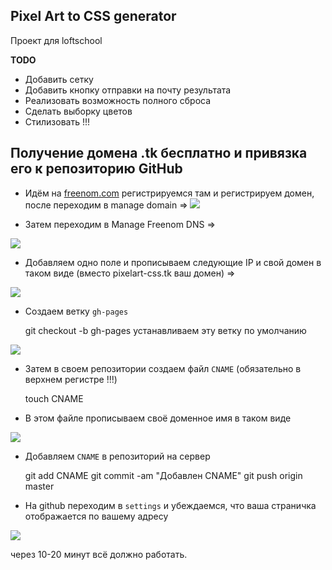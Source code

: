 Pixel Art to CSS generator
--------------------------

Проект для loftschool

**TODO**
* Добавить сетку
* Добавить кнопку отправки на почту результата
* Реализовать возможность полного сброса
* Сделать выборку цветов
* Стилизовать !!!

## Получение домена .tk бесплатно и привязка его к репозиторию GitHub  ##

* Идём на [freenom.com](http://freenom.com/) регистрируемся там и регистрируем домен, после переходим в manage domain =>
![](http://i.imgur.com/98bYO32.png) 

* Затем переходим в Manage Freenom DNS =>

![](http://i.imgur.com/bii0lHo.png)

* Добавляем одно поле и прописываем следующие IP  и свой домен в таком виде (вместо pixelart-css.tk ваш домен) =>

![](http://i.imgur.com/8Rycaui.png)

* Создаем ветку `gh-pages`

    git checkout -b gh-pages
устанавливаем эту ветку по умолчанию

![](http://i.imgur.com/Hve5dSr.png)

* Затем в своем репозитории создаем файл `CNAME` (обязательно в верхнем регистре !!!)

    touch CNAME
    

* В этом файле прописываем своё доменное имя в таком виде

![](http://i.imgur.com/24vbNee.png)

* Добавляем `CNAME` в репозиторий на сервер

    git add CNAME
    git commit -am "Добавлен CNAME"
    git push origin master
* На github переходим в `settings` и убеждаемся, что ваша страничка отображается по вашему адресу 

![](http://i.imgur.com/xRReZwz.png)

через 10-20 минут всё должно работать.
